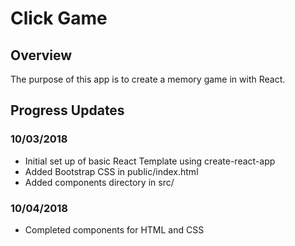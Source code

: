 # Click Game

## Overview
The purpose of this app is to create a memory game in with React.

## Progress Updates
### 10/03/2018
- Initial set up of basic React Template using create-react-app
- Added Bootstrap CSS in public/index.html
- Added components directory in src/

### 10/04/2018
- Completed components for HTML and CSS




